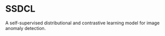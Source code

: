 # SSDCL
A self-supervised distributional and contrastive learning model for image anomaly detection. 
